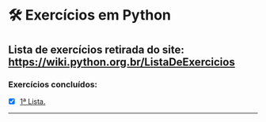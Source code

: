 # :hammer_and_wrench: Exercícios em Python
## Lista de exercícios retirada do site: https://wiki.python.org.br/ListaDeExercicios
### Exercícios concluídos:
- [x] [1ª Lista.](https://github.com/PedroSantana2/exercicios-em-python/tree/main/primeira_lista)
---



